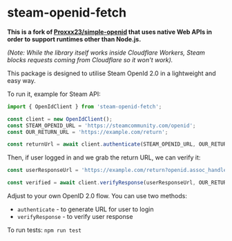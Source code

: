 # steam-openid-fetch

**This is a fork of [Proxxx23/simple-openid](https://github.com/Proxxx23/simple-openid) that uses native Web APIs in order to support runtimes other than Node.js.**

 _(Note: While the library itself works inside Cloudflare Workers, Steam blocks requests coming from Cloudflare so it won't work)._

This package is designed to utilise Steam OpenId 2.0 in a lightweight and easy way.

To run it, example for Steam API:

```ts
import { OpenIdClient } from 'steam-openid-fetch';

const client = new OpenIdClient();
const STEAM_OPENID_URL = 'https://steamcommunity.com/openid';
const OUR_RETURN_URL = 'https://example.com/return';

const returnUrl = await client.authenticate(STEAM_OPENID_URL, OUR_RETURN_URL);
```

Then, if user logged in and we grab the return URL, we can verify it:

```ts
const userResponseUrl = 'https://example.com/return?openid.assoc_handle=123&openid.signed=signed_stuff&openid.sig=signature&openid.ns=http%3A%2F%2Fspecs.openid.net%2Fauth%2F2.0&openid.mode=id_res&openid.op_endpoint=https%3A%2F%2Fsteamcommunity.com%2Fopenid%2Flogin&openid.claimed_id=https%3A%2F%2Fsteamcommunity.com%2Fopenid%2Fid%2F12345678912345678&openid.identity=https%3A%2F%2Fsteamcommunity.com%2Fopenid%2Fid%2F12345678912345678&openid.return_to=https%3A%2F%2Fexample.com%2Freturn&openid.response_nonce=nonce&openid.assoc_handle=123&openid.signed=signed_stuff&openid.sig=signature';

const verified = await client.verifyResponse(userResponseUrl, OUR_RETURN_URL);
```

Adjust to your own OpenID 2.0 flow. You can use two methods:
* `authenticate` - to generate URL for user to login
* `verifyResponse` - to verify user response

To run tests:
```npm run test```
